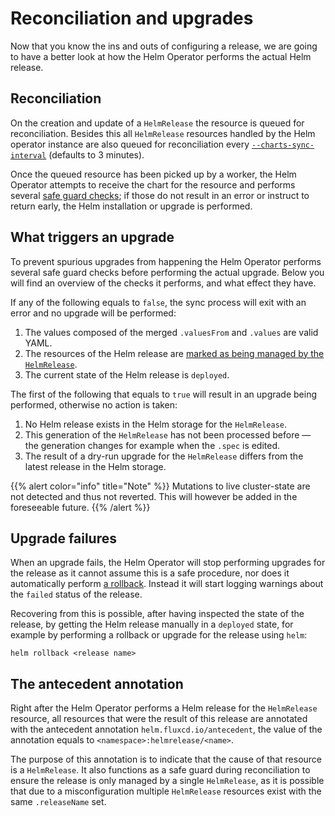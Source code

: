 # Reconciliation and upgrades

Now that you know the ins and outs of configuring a release, we are going to
have a better look at how the Helm Operator performs the actual Helm release.

## Reconciliation

On the creation and update of a `HelmRelease` the resource is queued for
reconciliation. Besides this all `HelmRelease` resources handled by the Helm
operator instance are also queued for reconciliation every
[`--charts-sync-interval`](../references/operator.md) (defaults to 3
minutes).

Once the queued resource has been picked up by a worker, the Helm Operator
attempts to receive the chart for the resource and performs several [safe guard
checks](#what-triggers-an-upgrade); if those do not result in an error or
instruct to return early, the Helm installation or upgrade is performed.

## What triggers an upgrade

To prevent spurious upgrades from happening the Helm Operator performs several
safe guard checks before performing the actual upgrade. Below you will find an
overview of the checks it performs, and what effect they have.

If any of the following equals to `false`, the sync process will exit with an
error and no upgrade will be performed:

1. The values composed of the merged `.valuesFrom` and `.values` are valid
   YAML.
1. The resources of the Helm release are [marked as being managed by the
   `HelmRelease`](#the-antecedent-annotation).
1. The current state of the Helm release is `deployed`.

The first of the following that equals to `true` will result in an upgrade
being performed, otherwise no action is taken:

1. No Helm release exists in the Helm storage for the `HelmRelease`.
1. This generation of the `HelmRelease` has not been processed before —
   the generation changes for example when the `.spec` is edited.
1. The result of a dry-run upgrade for the `HelmRelease` differs from the
   latest release in the Helm storage.

{{% alert color="info" title="Note" %}}
Mutations to live cluster-state are not detected and thus not
reverted. This will however be added in the foreseeable future.
{{% /alert %}}

## Upgrade failures

When an upgrade fails, the Helm Operator will stop performing upgrades for the
release as it cannot assume this is a safe procedure, nor does it
automatically perform [a rollback](rollbacks.md). Instead it will start logging
warnings about the `failed` status of the release.

Recovering from this is possible, after having inspected the state of the
release, by getting the Helm release manually in a `deployed` state, for
example by performing a rollback or upgrade for the release using `helm`:

```console
helm rollback <release name>
```

## The antecedent annotation

Right after the Helm Operator performs a Helm release for the
`HelmRelease` resource, all resources that were the result of this release
are annotated with the antecedent annotation `helm.fluxcd.io/antecedent`,
the value of the annotation equals to `<namespace>:helmrelease/<name>`.

The purpose of this annotation is to indicate that the cause of that resource
is a `HelmRelease`. It also functions as a safe guard during reconciliation
to ensure the release is only managed by a single `HelmRelease`, as it is
possible that due to a misconfiguration multiple `HelmRelease` resources exist
with the same `.releaseName` set.
